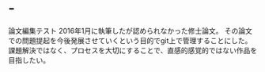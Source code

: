 # -
論文編集テスト
2016年1月に執筆したが認められなかった修士論文。
その論文での問題提起を今後発展させていくという目的でgit上で管理することにした。
課題解決ではなく、プロセスを大切にすることで、直感的感覚的ではない作品を目指したい。
